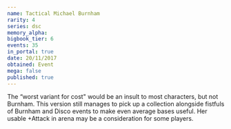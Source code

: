 ```yaml
---
name: Tactical Michael Burnham
rarity: 4
series: dsc
memory_alpha:
bigbook_tier: 6
events: 35
in_portal: true
date: 20/11/2017
obtained: Event
mega: false
published: true
---
```


The “worst variant for cost" would be an insult to most characters, but not Burnham. This version still manages to pick up a collection alongside fistfuls of Burnham and Disco events to make even average bases useful. Her usable +Attack in arena may be a consideration for some players.
